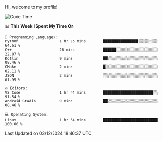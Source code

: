 HI, welcome to my profile!
<!--START_SECTION:waka-->
![Code Time](http://img.shields.io/badge/Code%20Time-1%2C955%20hrs%202%20mins-blue)

📊 **This Week I Spent My Time On** 

```text
💬 Programming Languages: 
Python                   1 hr 13 mins        ████████████████░░░░░░░░░   64.61 % 
C++                      26 mins             ██████░░░░░░░░░░░░░░░░░░░   22.87 % 
Kotlin                   9 mins              ██░░░░░░░░░░░░░░░░░░░░░░░   08.46 % 
CMake                    2 mins              █░░░░░░░░░░░░░░░░░░░░░░░░   02.11 % 
JSON                     2 mins              ░░░░░░░░░░░░░░░░░░░░░░░░░   01.95 % 

🔥 Editors: 
VS Code                  1 hr 44 mins        ███████████████████████░░   91.54 % 
Android Studio           9 mins              ██░░░░░░░░░░░░░░░░░░░░░░░   08.46 % 

💻 Operating System: 
Linux                    1 hr 54 mins        █████████████████████████   100.00 % 
```


 Last Updated on 03/12/2024 18:46:37 UTC
<!--END_SECTION:waka-->
